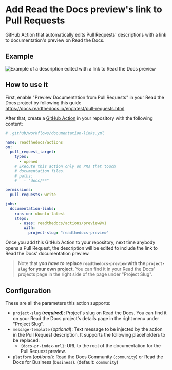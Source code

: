# Add Read the Docs preview's link to Pull Requests

GitHub Action that automatically edits Pull Requests' descriptions with a link to documentation's preview on Read the Docs.

## Example

![Example of a description edited with a link to Read the Docs preview](pull-request-example.png)

## How to use it


First, enable "Preview Documentation from Pull Requests" in your Read the Docs project by following this guide
https://docs.readthedocs.io/en/latest/pull-requests.html


After that, create a [GitHub Action](https://docs.github.com/en/actions) in your repository with the following content:

```yaml
# .github/workflows/documentation-links.yml

name: readthedocs/actions
on:
  pull_request_target:
    types:
      - opened
    # Execute this action only on PRs that touch
    # documentation files.
    # paths:
    #   - "docs/**"

permissions:
  pull-requests: write

jobs:
  documentation-links:
    runs-on: ubuntu-latest
    steps:
      - uses: readthedocs/actions/preview@v1
        with:
          project-slug: "readthedocs-preview"
```


Once you add this GitHub Action to your repository, next time anybody opens a Pull Request,
the description will be edited to include the link to Read the Docs' documentation preview.

> Note that **_you have to_ replace `readthedocs-preview` with the `project-slug` for your own project**.
> You can find it in your Read the Docs' projects page in the right side of the page under "Project Slug".


## Configuration

These are all the parameters this action supports:
* `project-slug` (**_required_**): Project's slug on Read the Docs. You can find it on your Read the Docs project's details page in the right menu under "Project Slug".
* `message-template` (_optional_): Text message to be injected by the action in the Pull Request description. It supports the following placeholders to be replaced:
  * `{docs-pr-index-url}`: URL to the root of the documentation for the Pull Request preview.
* `platform` (_optional_): Read the Docs Community (`community`) or Read the Docs for Business (`business`). (default: `community`)
